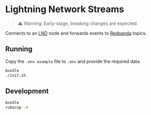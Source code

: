 # Lightning Network Streams

> ⚠️ Warning: Early-stage, breaking changes are expected.

Connects to an [LND](https://github.com/lightningnetwork/lnd) node and forwards events to [Redpanda](https://github.com/redpanda-data/redpanda) topics.

## Running

Copy the `.env.example` file to `.env` and provide the required data.

```sh
bundle
./init.sh
```

## Development

```sh
bundle
rubocop -A
```
